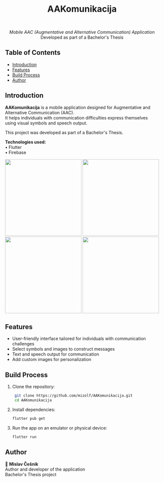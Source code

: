 <h1 align="center"> AAKomunikacija </h1> <br>
<p align="center">
  <i>Mobile AAC (Augmentative and Alternative Communication) Application</i><br>
  Developed as part of a Bachelor's Thesis
</p>

## Table of Contents

- [Introduction](#introduction)
- [Features](#features)
- [Build Process](#build-process)
- [Author](#author)


## Introduction

**AAKomunikacija** is a mobile application designed for Augmentative and Alternative Communication (AAC).  
It helps individuals with communication difficulties express themselves using visual symbols and speech output.

This project was developed as part of a Bachelor's Thesis.

**Technologies used:**  
• Flutter <br>
• Firebase 

<p align="center">
  <img src="https://github.com/user-attachments/assets/9a41755b-f774-42b9-828f-b96892a501cf" width="250">
  <img src="https://github.com/user-attachments/assets/2893687c-f542-4cac-9c6f-4d79ed314b4d" width="250">
  <img src="https://github.com/user-attachments/assets/60af6ccf-6ad4-4d52-a0fe-456c91aa6e75" width="250">
  <img src="https://github.com/user-attachments/assets/57525ba1-9e09-4357-bdfa-d46243f8d937" width="250">
</p>

## Features

- User-friendly interface tailored for individuals with communication challenges  
- Select symbols and images to construct messages  
- Text and speech output for communication  
- Add custom images for personalization


## Build Process

1. Clone the repository:
   ```bash 
    git clone https://github.com/mizolf/AAKomunikacija.git
    cd AAKomunikacija
2. Install dependencies:
    ```bash
    flutter pub get
3. Run the app on an emulator or physical device:
    ```bash
    flutter run

## Author

👤 **Mislav Češnik**  
Author and developer of the application  
Bachelor's Thesis project
